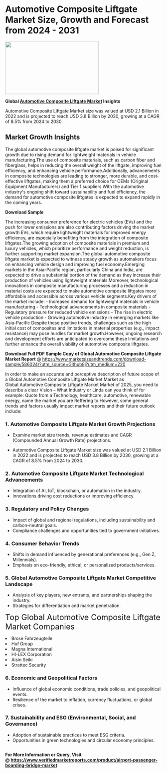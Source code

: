 <H1>Automotive Composite Liftgate Market Size, Growth and Forecast from 2024 - 2031</H1><img class="aligncenter size-medium wp-image-584254" src="https://thirdeyenews.in/wp-content/uploads/2024/09/Global-Market-Research-300x168.jpeg" alt="" width="300" height="168" /><p><strong>Global&nbsp;<a href="https://www.marketsizeandtrends.com/download-sample/586024/?utm_source=Github8j?utm_medium=220">Automotive Composite Liftgate Market</a> Insights</strong></p><p>Automotive Composite Liftgate Market size was valued at USD 2.1 Billion in 2022 and is projected to reach USD 3.8 Billion by 2030, growing at a CAGR of 8.5% from 2024 to 2030.</p><p><h2>Market Growth Insights</h2> <p>The global automotive composite liftgate market is poised for significant growth due to rising demand for lightweight materials in vehicle manufacturing.The use of composite materials, such as carbon fiber and fiberglass, helps in reducing the overall weight of the liftgate, improving fuel efficiency, and enhancing vehicle performance.Additionally, advancements in composite technologies are leading to stronger, more durable, and cost-effective liftgates, making them a preferred choice for OEMs (Original Equipment Manufacturers) and Tier 1 suppliers.With the automotive industry's ongoing shift toward sustainability and fuel efficiency, the demand for automotive composite liftgates is expected to expand rapidly in the coming years.</p> <p><strong>Download Sample</strong></p> <p>The increasing consumer preference for electric vehicles (EVs) and the push for lower emissions are also contributing factors driving the market growth.EVs, which require lightweight materials for improved energy efficiency, are especially benefiting from the integration of composite liftgates.The growing adoption of composite materials in premium and luxury vehicles, which prioritize performance and weight reduction, is further supporting market expansion.The global automotive composite liftgate market is expected to witness steady growth as automakers focus on enhancing vehicle design and improving fuel economy.Emerging markets in the Asia-Pacific region, particularly China and India, are expected to drive a substantial portion of the demand as they increase their production of vehicles using lightweight materials.Moreover, technological innovations in composite manufacturing processes and a reduction in material costs are expected to make automotive composite liftgates more affordable and accessible across various vehicle segments.Key drivers of the market include: - Increased demand for lightweight materials in vehicle manufacturing - Technological advancements in composite materials - Regulatory pressure for reduced vehicle emissions - The rise in electric vehicle production - Growing automotive industry in emerging markets like Asia-Pacific Despite these positive trends, challenges such as the high initial cost of composites and limitations in material properties (e.g., impact resistance) may pose hurdles for market growth.However, ongoing research and development efforts are anticipated to overcome these limitations and further enhance the overall viability of automotive composite liftgates.<p><span class=""><strong>Download Full PDF Sample Copy of Global Automotive Composite Liftgate Market Report</strong> @ <a href="https://www.marketsizeandtrends.com/download-sample/586024/?utm_source=Github8j?utm_medium=220" target="_blank">https://www.marketsizeandtrends.com/download-sample/586024/?utm_source=Github8j?utm_medium=220</a></span></p><p>In order to make an accurate and perceptive description of future scope of a Global&nbsp;Automotive Composite Liftgate Market Market as Global&nbsp;Automotive Composite Liftgate Market Market of 2025, you need to describe a clear Vision &ndash; What Industry or Linda can you think of for example: Quote from a Technology, healthcare, automotive, renewable energy, name the market you are Reffering to.However, some general trends and factors usually impact market reports and their future outlook include:</p><h3>1.&nbsp;<strong>Automotive Composite Liftgate Market Growth Projections</strong></h3><ul><li>Examine market size trends, revenue estimates and CAGR (Compounded Annual Growth Rate) projections.</li><li><p>Automotive Composite Liftgate Market size was valued at USD 2.1 Billion in 2022 and is projected to reach USD 3.8 Billion by 2030, growing at a CAGR of 8.5% from 2024 to 2030.</p></li></ul><h3>2.&nbsp;<strong>Automotive Composite Liftgate Market Technological Advancements</strong></h3><ul><li>Integration of AI, IoT, blockchain, or automation in the industry.</li><li>Innovations driving cost reductions or improving efficiency.</li></ul><h3>3.&nbsp;<strong>Regulatory and Policy Changes</strong></h3><ul><li>Impact of global and regional regulations, including sustainability and carbon-neutral goals.</li><li>Compliance challenges and opportunities tied to government initiatives.</li></ul><h3>4.&nbsp;<strong>Consumer Behavior Trends</strong></h3><ul><li>Shifts in demand influenced by generational preferences (e.g., Gen Z, Millennials).</li><li>Emphasis on eco-friendly, ethical, or personalized products/services.</li></ul><h3>5.&nbsp;<strong>Global Automotive Composite Liftgate Market Competitive Landscape</strong></h3><ul><li>Analysis of key players, new entrants, and partnerships shaping the industry.</li><li>Strategies for differentiation and market penetration.</li></ul><p data-pm-slice="1 1 []"><span style="color: inherit; font-family: inherit; font-size: 25px;">Top Global Automotive Composite Liftgate Market Companies</span></p><div class="" data-test-id=""><p><li>Brose Fahrzeugteile</li><li> Huf Group</li><li> Magna International</li><li> HI-LEX Corporation</li><li> Aisin Seiki</li><li> Strattec Security</li></p></div><h3>6.&nbsp;<strong>Economic and Geopolitical Factors</strong></h3><ul><li>Influence of global economic conditions, trade policies, and geopolitical events.</li><li>Resilience of the market to inflation, currency fluctuations, or global crises.</li></ul><h3>7.&nbsp;<strong>Sustainability and ESG (Environmental, Social, and Governance)</strong></h3><ul><li>Adoption of sustainable practices to meet ESG criteria.</li><li>Opportunities in green technologies and circular economy principles.</li></ul><h2><strong style="font-size: 14px;">For More Information or Query, Visit @&nbsp;</strong><a style="background-color: #ffffff; font-size: 14px;" href="https://www.marketsizeandtrends.com/report/automotive-composite-liftgate-market/" target="_blank">https://www.verifiedmarketreports.com/product/airport-passenger-boarding-bridge-market</a></h2>